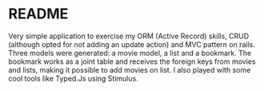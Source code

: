 # README

Very simple application to exercise my ORM (Active Record) skills, CRUD (although opted for not adding an update action) and MVC pattern on rails. 
Three models were generated: a movie model, a list and a bookmark. The bookmark works as a joint table and receives the foreign keys from movies and lists, making it possible to add movies on list. I also played with some cool tools like Typed.Js using Stimulus. 
